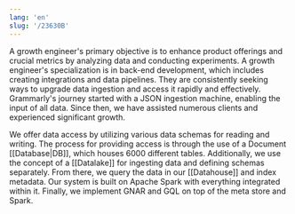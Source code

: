 ```yaml
---
lang: 'en'
slug: '/23630B'
---
```


A growth engineer's primary objective is to enhance product offerings and crucial metrics by analyzing data and conducting experiments. A growth engineer's specialization is in back-end development, which includes creating integrations and data pipelines. They are consistently seeking ways to upgrade data ingestion and access it rapidly and effectively. Grammarly's journey started with a JSON ingestion machine, enabling the input of all data. Since then, we have assisted numerous clients and experienced significant growth.

We offer data access by utilizing various data schemas for reading and writing. The process for providing access is through the use of a Document [[Database|DB]], which houses 6000 different tables. Additionally, we use the concept of a [[Datalake]] for ingesting data and defining schemas separately. From there, we query the data in our [[Datahouse]] and index metadata. Our system is built on Apache Spark with everything integrated within it. Finally, we implement GNAR and GQL on top of the meta store and Spark.
